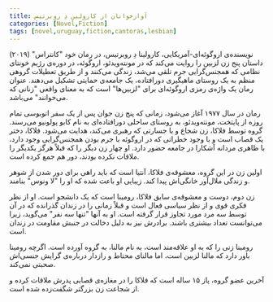 ```yaml
---
title: آوازخوانان از کارولین دِ روبرتیس
categories: [Novel,Fiction]
tags: [novel,uruguay,fiction,cantoras,lesbian]
---
```



<style type="text/css"> 
@font-face { font-family: 'Roya'; src: url('../../roya.ttf'); } 
.px-1 {
    font-family: Roya; direction: rtl;
}

.px-1 p {
    font-size:1.5em;
}
</style>  

نویسنده‌ی اروگوئه‌ای-آمریکایی، کارولینا دِ روبرتیس، در رمان خود "کانتراس" (۲۰۱۹) داستان پنج زن لزبین را روایت می‌کند که در مونته‌ویدئو، اروگوئه، در دوره‌ی رژیم خونتای نظامی که همجنس‌گرایی جرم تلقی می‌شد، زندگی می‌کنند و از طریق تعطیلات گروهی منظم به یک روستای ماهیگیری دورافتاده، یک جامعه‌ی حمایتی تشکیل می‌دهند. عنوان رمان یک واژه‌ی رمزی اروگوئه‌ای برای "لزبین‌ها" است که به معنای واقعی "زنانی که می‌خوانند" می‌باشد.

رمان در سال ۱۹۷۷ آغاز می‌شود، زمانی که پنج زن جوان پس از یک سفر اتوبوسی تمام روزه از پایتخت، مونته‌ویدئو، به روستای ساحلی دورافتاده‌ای به نام کابو پولونیو می‌رسند. گروه توسط فلاکا، زن شجاع و با جسارتی که رهبری می‌کند، هدایت می‌شود. فلاکا، دختر یک قصاب است و با وجود خطراتی که در اروگوئه با جرم بودن همجنس‌گرایی وجود دارد، با ظاهری مردانه آشکارا در جامعه حضور دارد. او چهار زن دیگر را که قبلاً هرگز یکدیگر را ملاقات نکرده بودند، دور هم جمع کرده است.

اولین زن در این گروه، معشوقه‌ی فلاکا، آنتیا است که باید راهی برای دور شدن از شوهر و زندگی ملال‌آور خانگی‌اش پیدا کند. زیبایی او باعث شده که او را "لا ونوس" بنامند.

زن دوم، دوست و معشوقه‌ی سابق فلاکا، رومینا است که یک دانشجو است. او از نظر فکری قوی و از نظر سیاسی فعال است و قبلاً زمانی را در زندان گذرانده که در آن توسط سه مرد مورد تجاوز قرار گرفته است. او به آنها "تنها سه نفر" می‌گوید، زیرا می‌توانست تعداد بیشتری باشند. برادرش نیز به دلیل دخالت در جنبش مقاومت در زندان است.

رومینا زنی را که به او علاقه‌مند است، به نام مالنا، به گروه آورده است. اگرچه رومینا باور دارد که مالنا لزبین است، اما مالنای محتاط و رازدار درباره‌ی گرایش جنسی‌اش صحبتی نمی‌کند.

آخرین عضو گروه، پاز ۱۵ ساله است که فلاکا را در مغازه‌ی قصابی پدرش ملاقات کرده و از شجاعت زن بزرگتر شگفت‌زده شده است.